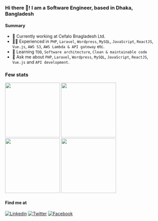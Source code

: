 ### Hi there 👋! I am a Software Engineer, based in Dhaka, Bangladesh

<!--
**manashcse11/manashcse11** is a ✨ _special_ ✨ repository because its `README.md` (this file) appears on your GitHub profile.

Here are some ideas to get you started:

- 🔭 I’m currently working on ...
- 🌱 I’m currently learning ...
- 👯 I’m looking to collaborate on ...
- 🤔 I’m looking for help with ...
- 💬 Ask me about ...
- 📫 How to reach me: ...
- 😄 Pronouns: ...
- ⚡ Fun fact: ...
-->
#### Summary
- :office: Currently working at Cefalo Bnagladesh Ltd.
- :man_technologist: Experienced in `PHP`, `Laravel`, `Wordpress`, `MySQL`, `JavaScript`, `ReactJS`, `Vue.js`, `AWS S3`, `AWS Lambda & API gateway` etc.
- 🌱 Learning `TDD`, `Software architecture`, `Clean & maintainable code`
- 💬 Ask me about `PHP`, `Laravel`, `Wordpress`, `MySQL`, `JavaScript`, `ReactJS`, `Vue.js` and `API development`.

### Few stats
<p float="left">
<img height="180em" src="https://github-readme-stats.vercel.app/api?username=manashcse11&show_icons=true&&count_private=true&include_all_commits=true" /> 
<img height="180em" src="https://github-readme-stats.vercel.app/api/top-langs/?username=manashcse11&show_icons=true&layout=compact&langs_count=8"/>
<img height="180em" src="https://github-readme-streak-stats.herokuapp.com/?user=manashcse11&show_icons=true&&count_private=true&include_all_commits=true"/>
<img height="180em" src="https://leetcard.jacoblin.cool/manashcse11?theme=light&font=Karma&ext=contest"/>
</p>

#### Find me at
[![Linkedin](https://img.shields.io/badge/LinkedIn-0077B5?style=flat-square&logo=linkedin&logoColor=white)](https://www.linkedin.com/in/manashcse11/) 
[![Twitter](https://img.shields.io/badge/Twitter-1DA1F2?style=flat-square&logo=twitter&logoColor=white)](https://twitter.com/manashcse)
[![Facebook](https://img.shields.io/badge/Facebook-1877F2?style=flat-square&logo=facebook&logoColor=white)](https://www.facebook.com/manash.pstu)
